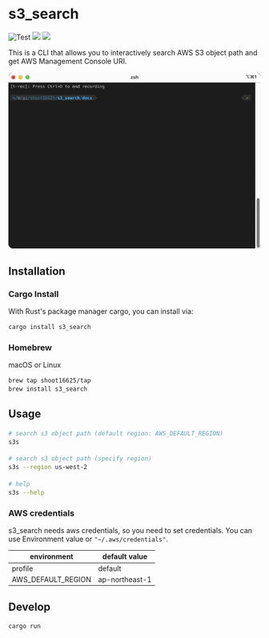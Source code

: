 # s3_search

![Test](https://github.com/shoot16625/s3_search/workflows/Test/badge.svg?branch=main)
![](https://img.shields.io/crates/v/s3_search)
![](https://img.shields.io/github/v/release/shoot16625/s3_search?sort=semver)

This is a CLI that allows you to interactively search AWS S3 object path and get AWS Management Console URI.

![Image](/image/t-rec.gif)

## Installation

### Cargo Install

With Rust's package manager cargo, you can install via:

```sh
cargo install s3_search
```

### Homebrew

macOS or Linux

```sh
brew tap shoot16625/tap
brew install s3_search
```

## Usage

```sh
# search s3 object path (default region: AWS_DEFAULT_REGION)
s3s

# search s3 object path (specify region)
s3s --region us-west-2

# help
s3s --help
```

### AWS credentials

s3_search needs aws credentials, so you need to set credentials.
You can use Environment value or `"~/.aws/credentials"`.

| environment        | default value  |
| ------------------ | -------------- |
| profile            | default        |
| AWS_DEFAULT_REGION | ap-northeast-1 |

## Develop

```sh
cargo run
```
